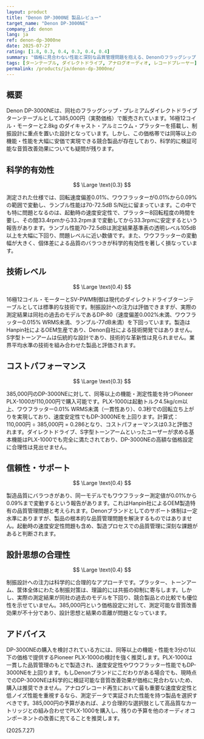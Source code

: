 ```yaml
---
layout: product
title: "Denon DP-3000NE 製品レビュー"
target_name: "Denon DP-3000NE"
company_id: denon
lang: ja
ref: denon-dp-3000ne
date: 2025-07-27
rating: [1.8, 0.3, 0.4, 0.3, 0.4, 0.4]
summary: "価格に見合わない性能と深刻な品質管理問題を抱える、Denonのフラッグシップ・ダイレクトドライブターンテーブル。"
tags: [ターンテーブル, ダイレクトドライブ, アナログオーディオ, レコードプレーヤー]
permalink: /products/ja/denon-dp-3000ne/
---
```


## 概要

Denon DP-3000NEは、同社のフラッグシップ・プレミアムダイレクトドライブターンテーブルとして385,000円（実勢価格）で販売されています。16極12コイル・モーターと2.8kg のダイキャスト・アルミニウム・プラッターを搭載し、制振設計に重点を置いた設計となっています。しかし、この価格帯では同等以上の機能・性能を大幅に安価で実現できる競合製品が存在しており、科学的に検証可能な音質改善効果についても疑問が残ります。

## 科学的有効性

$$ \Large \text{0.3} $$

測定された仕様では、回転速度偏差0.01%、ワウフラッターが0.01%から0.09%の範囲で変動し、ランブル性能は70-72.5dB S/N比に留まっています。この中でも特に問題となるのは、起動時の速度安定性で、プラッター8回転程度の時間を要し、その間33.4rpmから33.2rpmまで変動してから33.3rpmに安定するという報告があります。ランブル性能70-72.5dBは測定結果基準表の透明レベル105dB以上を大幅に下回り、問題レベルに近い数値です。また、ワウフラッターの変動幅が大きく、個体差による品質のバラつきが科学的有効性を著しく損なっています。

## 技術レベル

$$ \Large \text{0.4} $$

16極12コイル・モーターとSV-PWM制御は現代のダイレクトドライブターンテーブルとしては標準的な技術です。制振設計への注力は評価できますが、実際の測定結果は同社の過去のモデルであるDP-80（速度偏差0.002%未満、ワウフラッター0.015% WRMS未満、ランブル-77dB未満）を下回っています。製造はHanpin社によるOEM生産であり、Denon自社による技術開発ではありません。S字型トーンアームは伝統的な設計であり、技術的な革新性は見られません。業界平均水準の技術を組み合わせた製品と評価されます。

## コストパフォーマンス

$$ \Large \text{0.3} $$

385,000円のDP-3000NEに対して、同等以上の機能・測定性能を持つPioneer PLX-1000が110,000円で購入可能です。PLX-1000は起動トルク4.5kg/cm以上、ワウフラッター0.01% WRMS未満（一貫性あり）、0.3秒での回転立ち上がりを実現しており、速度安定性でもDP-3000NEを上回ります。計算式：110,000円 ÷ 385,000円 = 0.286となり、コストパフォーマンスは0.3と評価されます。ダイレクトドライブ、S字型トーンアームといったユーザーが求める基本機能はPLX-1000でも完全に満たされており、DP-3000NEの高額な価格設定に合理性は見出せません。

## 信頼性・サポート

$$ \Large \text{0.4} $$

製造品質にバラつきがあり、同一モデルでもワウフラッター測定値が0.01%から0.09%まで変動するという報告があります。これはHanpin社によるOEM製造特有の品質管理問題と考えられます。Denonブランドとしてのサポート体制は一定水準にありますが、製品の根本的な品質管理問題を解決するものではありません。起動時の速度安定性問題も含め、製造プロセスでの品質管理に深刻な課題があると判断されます。

## 設計思想の合理性

$$ \Large \text{0.4} $$

制振設計への注力は科学的に合理的なアプローチです。プラッター、トーンアーム、筐体全体にわたる制振対策は、理論的には共振の抑制に寄与します。しかし、実際の測定結果が同社の過去のモデルを下回り、競合製品との比較でも優位性を示せていません。385,000円という価格設定に対して、測定可能な音質改善効果が不十分であり、設計思想と結果の乖離が問題となっています。

## アドバイス

DP-3000NEの購入を検討されている方には、同等以上の機能・性能を3分の1以下の価格で提供するPioneer PLX-1000の検討を強く推奨します。PLX-1000は一貫した品質管理のもとで製造され、速度安定性やワウフラッター性能でもDP-3000NEを上回ります。もしDenonブランドにこだわりがある場合でも、現時点でのDP-3000NEは科学的に検証可能な音質改善効果が価格に見合わないため、購入は推奨できません。アナログレコード再生において最も重要な速度安定性と低ノイズ性能を重視するなら、測定データで実証された性能を持つ製品を選択すべきです。385,000円の予算があれば、より合理的な選択肢として高品質なカートリッジとの組み合わせでPLX-1000を購入し、残りの予算を他のオーディオコンポーネントの改善に充てることを推奨します。

(2025.7.27)
